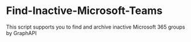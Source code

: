 # Find-Inactive-Microsoft-Teams
This script supports you to find and archive inactive Microsoft 365 groups by GraphAPI
